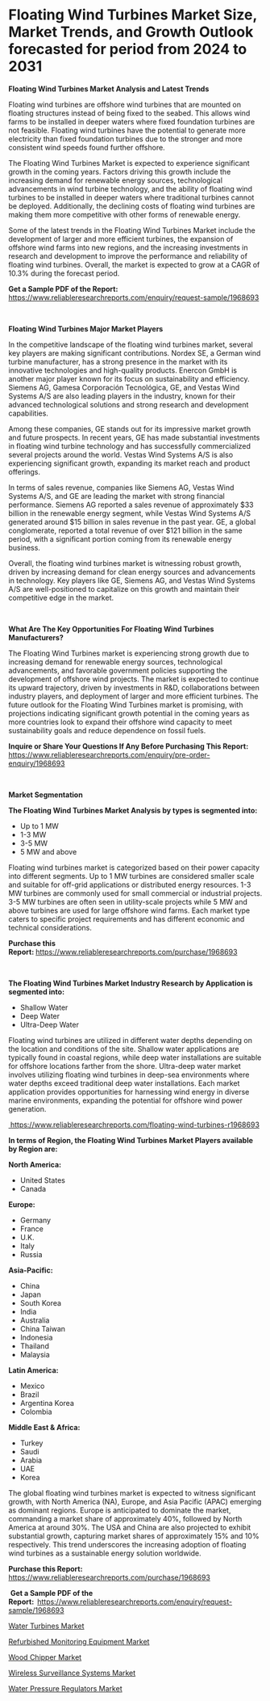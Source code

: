 <p><h1>Floating Wind Turbines Market Size, Market Trends, and Growth Outlook forecasted for period from 2024 to 2031</h1></p><p><strong>Floating Wind Turbines Market Analysis and Latest Trends</strong></p>
<p><p>Floating wind turbines are offshore wind turbines that are mounted on floating structures instead of being fixed to the seabed. This allows wind farms to be installed in deeper waters where fixed foundation turbines are not feasible. Floating wind turbines have the potential to generate more electricity than fixed foundation turbines due to the stronger and more consistent wind speeds found further offshore.</p><p>The Floating Wind Turbines Market is expected to experience significant growth in the coming years. Factors driving this growth include the increasing demand for renewable energy sources, technological advancements in wind turbine technology, and the ability of floating wind turbines to be installed in deeper waters where traditional turbines cannot be deployed. Additionally, the declining costs of floating wind turbines are making them more competitive with other forms of renewable energy.</p><p>Some of the latest trends in the Floating Wind Turbines Market include the development of larger and more efficient turbines, the expansion of offshore wind farms into new regions, and the increasing investments in research and development to improve the performance and reliability of floating wind turbines. Overall, the market is expected to grow at a CAGR of 10.3% during the forecast period.</p></p>
<p><strong>Get a Sample PDF of the Report:&nbsp;</strong> <a href="https://www.reliableresearchreports.com/enquiry/request-sample/1968693">https://www.reliableresearchreports.com/enquiry/request-sample/1968693</a></p>
<p>&nbsp;</p>
<p><strong>Floating Wind Turbines Major Market Players</strong></p>
<p><p>In the competitive landscape of the floating wind turbines market, several key players are making significant contributions. Nordex SE, a German wind turbine manufacturer, has a strong presence in the market with its innovative technologies and high-quality products. Enercon GmbH is another major player known for its focus on sustainability and efficiency. Siemens AG, Gamesa Corporación Tecnológica, GE, and Vestas Wind Systems A/S are also leading players in the industry, known for their advanced technological solutions and strong research and development capabilities.</p><p>Among these companies, GE stands out for its impressive market growth and future prospects. In recent years, GE has made substantial investments in floating wind turbine technology and has successfully commercialized several projects around the world. Vestas Wind Systems A/S is also experiencing significant growth, expanding its market reach and product offerings.</p><p>In terms of sales revenue, companies like Siemens AG, Vestas Wind Systems A/S, and GE are leading the market with strong financial performance. Siemens AG reported a sales revenue of approximately $33 billion in the renewable energy segment, while Vestas Wind Systems A/S generated around $15 billion in sales revenue in the past year. GE, a global conglomerate, reported a total revenue of over $121 billion in the same period, with a significant portion coming from its renewable energy business.</p><p>Overall, the floating wind turbines market is witnessing robust growth, driven by increasing demand for clean energy sources and advancements in technology. Key players like GE, Siemens AG, and Vestas Wind Systems A/S are well-positioned to capitalize on this growth and maintain their competitive edge in the market.</p></p>
<p>&nbsp;</p>
<p><strong>What Are The Key Opportunities For Floating Wind Turbines Manufacturers?</strong></p>
<p><p>The Floating Wind Turbines market is experiencing strong growth due to increasing demand for renewable energy sources, technological advancements, and favorable government policies supporting the development of offshore wind projects. The market is expected to continue its upward trajectory, driven by investments in R&D, collaborations between industry players, and deployment of larger and more efficient turbines. The future outlook for the Floating Wind Turbines market is promising, with projections indicating significant growth potential in the coming years as more countries look to expand their offshore wind capacity to meet sustainability goals and reduce dependence on fossil fuels.</p></p>
<p><strong>Inquire or Share Your Questions If Any Before Purchasing This Report:</strong> <a href="https://www.reliableresearchreports.com/enquiry/pre-order-enquiry/1968693">https://www.reliableresearchreports.com/enquiry/pre-order-enquiry/1968693</a></p>
<p>&nbsp;</p>
<p><strong>Market Segmentation</strong></p>
<p><strong>The Floating Wind Turbines Market Analysis by types is segmented into:</strong></p>
<p><ul><li>Up to 1 MW</li><li>1-3 MW</li><li>3-5 MW</li><li>5 MW and above</li></ul></p>
<p><p>Floating wind turbines market is categorized based on their power capacity into different segments. Up to 1 MW turbines are considered smaller scale and suitable for off-grid applications or distributed energy resources. 1-3 MW turbines are commonly used for small commercial or industrial projects. 3-5 MW turbines are often seen in utility-scale projects while 5 MW and above turbines are used for large offshore wind farms. Each market type caters to specific project requirements and has different economic and technical considerations.</p></p>
<p><strong>Purchase this Report:&nbsp;</strong><a href="https://www.reliableresearchreports.com/purchase/1968693">https://www.reliableresearchreports.com/purchase/1968693</a></p>
<p>&nbsp;</p>
<p><strong>The Floating Wind Turbines Market Industry Research by Application is segmented into:</strong></p>
<p><ul><li>Shallow Water</li><li>Deep Water</li><li>Ultra-Deep Water</li></ul></p>
<p><p>Floating wind turbines are utilized in different water depths depending on the location and conditions of the site. Shallow water applications are typically found in coastal regions, while deep water installations are suitable for offshore locations farther from the shore. Ultra-deep water market involves utilizing floating wind turbines in deep-sea environments where water depths exceed traditional deep water installations. Each market application provides opportunities for harnessing wind energy in diverse marine environments, expanding the potential for offshore wind power generation.</p></p>
<p><a href="https://www.reliableresearchreports.com/floating-wind-turbines-r1968693">&nbsp;https://www.reliableresearchreports.com/floating-wind-turbines-r1968693</a></p>
<p><strong>In terms of Region, the Floating Wind Turbines Market Players available by Region are:</strong></p>
<p>
    <p> <strong> North America: </strong>
        <ul>
            <li>United States</li>
            <li>Canada</li>
        </ul>
        </p> 
    <p> <strong> Europe: </strong>
        <ul>
            <li>Germany</li>
            <li>France</li>
            <li>U.K.</li>
            <li>Italy</li>
            <li>Russia</li>
        </ul>
        </p> 
    <p> <strong> Asia-Pacific: </strong>
        <ul>
            <li>China</li>
            <li>Japan</li>
            <li>South Korea</li>
            <li>India</li>
            <li>Australia</li>
            <li>China Taiwan</li>
            <li>Indonesia</li>
            <li>Thailand</li>
            <li>Malaysia</li>
        </ul>
        </p> 
    <p> <strong> Latin America: </strong>
        <ul>
            <li>Mexico</li>
            <li>Brazil</li>
            <li>Argentina Korea</li>
            <li>Colombia</li>
        </ul>
        </p> 
    <p> <strong> Middle East & Africa: </strong>
        <ul>
            <li>Turkey</li>
            <li>Saudi</li>
            <li>Arabia</li>
            <li>UAE</li>
            <li>Korea</li>
        </ul>
    </p>
    </p>
<p><p>The global floating wind turbines market is expected to witness significant growth, with North America (NA), Europe, and Asia Pacific (APAC) emerging as dominant regions. Europe is anticipated to dominate the market, commanding a market share of approximately 40%, followed by North America at around 30%. The USA and China are also projected to exhibit substantial growth, capturing market shares of approximately 15% and 10% respectively. This trend underscores the increasing adoption of floating wind turbines as a sustainable energy solution worldwide.</p></p>
<p><strong>Purchase this Report: </strong><a href="https://www.reliableresearchreports.com/purchase/1968693">https://www.reliableresearchreports.com/purchase/1968693</a></p>
<p>&nbsp;<strong>Get a Sample PDF of the Report:&nbsp;&nbsp;</strong><a href="https://www.reliableresearchreports.com/enquiry/request-sample/1968693">https://www.reliableresearchreports.com/enquiry/request-sample/1968693</a></p>
<p><strong></strong></p>
<p><p><a href="https://github.com/NorbertYates/Market-Research-Report-List-6/blob/main/water-turbines-market.md">Water Turbines Market</a></p><p><a href="https://issuu.com/reportprime-2/docs/refurbished-monitoring-equipment-market-size-2030.">Refurbished Monitoring Equipment Market</a></p><p><a href="https://github.com/globismark/Market-Research-Report-List-4/blob/main/wood-chipper-market.md">Wood Chipper Market</a></p><p><a href="https://github.com/prosalinda88/Market-Research-Report-List-5/blob/main/wireless-surveillance-systems-market.md">Wireless Surveillance Systems Market</a></p><p><a href="https://github.com/mdinislamsheik/Market-Research-Report-List-1/blob/main/water-pressure-regulators-market.md">Water Pressure Regulators Market</a></p></p>
